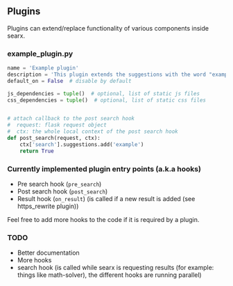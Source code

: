 ## Plugins

Plugins can extend/replace functionality of various components inside searx.

### example_plugin.py

```python
name = 'Example plugin'
description = 'This plugin extends the suggestions with the word "example"'
default_on = False  # disable by default

js_dependencies = tuple()  # optional, list of static js files
css_dependencies = tuple()  # optional, list of static css files


# attach callback to the post search hook
#  request: flask request object
#  ctx: the whole local context of the post search hook
def post_search(request, ctx):
    ctx['search'].suggestions.add('example')
    return True
```


### Currently implemented plugin entry points (a.k.a hooks)

 * Pre search hook (`pre_search`)
 * Post search hook (`post_search`)
 * Result hook (`on_result`) (is called if a new result is added (see https_rewrite plugin))

Feel free to add more hooks to the code if it is required by a plugin.


### TODO

 * Better documentation
 * More hooks
  * search hook (is called while searx is requesting results (for example: things like math-solver), the different hooks are running parallel)
